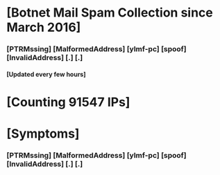 # [Botnet Mail Spam Collection since March 2016]
### [PTRMssing] [MalformedAddress] [ylmf-pc] [spoof] [InvalidAddress] [.] [.]
#### [Updated every few hours]

# [Counting 91547 IPs]

# [Symptoms] 
###   [PTRMssing] [MalformedAddress] [ylmf-pc] [spoof] [InvalidAddress] [.] [.]
